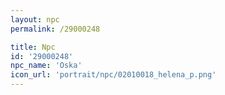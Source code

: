 ```yaml
---
layout: npc
permalink: /29000248

title: Npc
id: '29000248'
npc_name: 'Oska'
icon_url: 'portrait/npc/02010018_helena_p.png'
---
```

